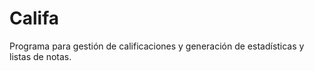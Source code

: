 Califa
======

Programa para gestión de calificaciones y generación de estadísticas y listas de notas.
